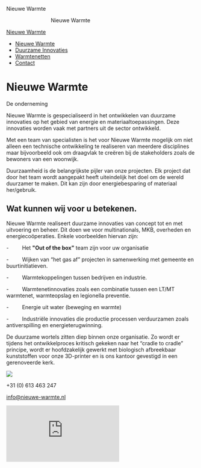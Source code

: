 Nieuwe Warmte

                              Nieuwe Warmte

[Nieuwe Warmte](javascript:void(0);)

- [Nieuwe Warmte](https://www.nieuwe-warmte.nl/Nieuwe-Warmte/ "Nieuwe Warmte")
- [Duurzame Innovaties](https://www.nieuwe-warmte.nl/Duurzame-Innovaties/ "Duurzame Innovaties")
- [Warmtenetten](https://www.nieuwe-warmte.nl/Warmtenetten/ "Warmtenetten")
- [Contact](https://www.nieuwe-warmte.nl/Contact/ "Contact")

# Nieuwe Warmte

De onderneming

Nieuwe Warmte is gespecialiseerd in het ontwikkelen van duurzame innovaties op het gebied van energie en materiaaltoepassingen. Deze innovaties worden vaak met partners uit de sector ontwikkeld.

Met een team van specialisten is het voor Nieuwe Warmte mogelijk om niet alleen een technische ontwikkeling te realiseren van meerdere disciplines maar bijvoorbeeld ook om draagvlak te creëren bij de stakeholders zoals de bewoners van een woonwijk.

Duurzaamheid is de belangrijkste pijler van onze projecten. Elk project dat door het team wordt aangepakt heeft uiteindelijk het doel om de wereld duurzamer te maken. Dit kan zijn door energiebesparing of materiaal her/gebruik.

## Wat kunnen wij voor u betekenen.

Nieuwe Warmte realiseert duurzame innovaties van concept tot en met uitvoering en beheer. Dit doen we voor multinationals, MKB, overheden en energiecoöperaties. Enkele voorbeelden hiervan zijn:

-         Het **"Out of the box"** team zijn voor uw organisatie

-         Wijken van “het gas af” projecten in samenwerking met gemeente en buurtinitiatieven.

-         Warmtekoppelingen tussen bedrijven en industrie.

-         Warmtenetinnovaties zoals een combinatie tussen een LT/MT warmtenet, warmteopslag en legionella preventie.

-         Energie uit water (beweging en warmte)

-         Industriële innovaties die productie processen verduurzamen zoals antiverspilling en energieterugwinning.

De duurzame wortels zitten diep binnen onze organisatie. Zo wordt er tijdens het ontwikkelproces kritisch gekeken naar het “cradle to cradle” principe, wordt er hoofdzakelijk gewerkt met biologisch afbreekbaar kunststoffen voor onze 3D-printer en is ons kantoor gevestigd in een gerenoveerde kerk.

![](https://www.nieuwe-warmte.nl/.cm4all/uproc.php/0/.Foto%20Kantoor%203.JPG/picture-200?_=1785fe03728)

+31 (0) 613 463 247

info@nieuwe-warmte.nl

![](https://strato-editor.com/.cm4all/_pixel.img?site=1847174-orRWaYYd&page=pid_2379388&path=%2FNieuwe-Warmte%2Findex.php%2F&nt=Nieuwe+Warmte&domain=www.nieuwe-warmte.nl&ref=)